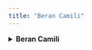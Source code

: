 ```yaml
---
title: "Beran Camili"
---
```

<details>
  <summary><strong>Beran Camili</strong></summary>
  <p><i>Melodi: ?</i><br><br>
  Camili, han er ægte<br>
  Er ægte<br>
  Er ægte<br>
  Ægte som en Fremmer<br>
  En Fremmer<br>
  En Fremmer<br><br>
  Og Fremmerne er ægte<br>
  Er ægte<br>
  Er ægte<br>
  Ægte som Camili<br>
  Camili<br>
  Camili</p>
</details>
